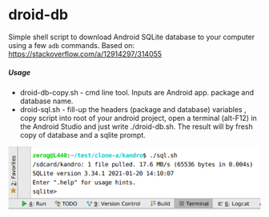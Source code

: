 # droid-db

Simple shell script to download Android SQLite database to your computer using a few `adb` commands. Based on: https://stackoverflow.com/a/12914297/314055

##### Usage

* droid-db-copy.sh - cmd line tool. Inputs are Android app. package and database name.
* droid-sql.sh - fill-up the headers (package and database) variables , copy script into root of your android project, open a terminal (alt-F12) in the Android Studio and just write ./droid-db.sh. The result will by fresh copy of database and a sqlite prompt.

![result](https://github.com/ZZerog/droid-db/blob/img/screen.png?raw=true)
